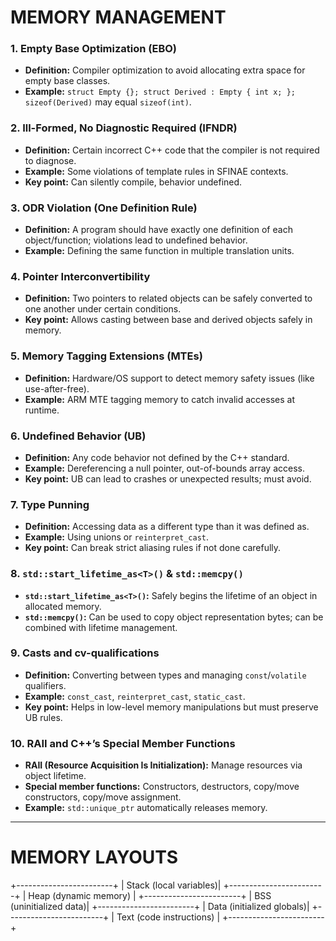 

# MEMORY MANAGEMENT

### 1. Empty Base Optimization (EBO)
- **Definition:** Compiler optimization to avoid allocating extra space for empty base classes.
- **Example:** `struct Empty {}; struct Derived : Empty { int x; };`  
  `sizeof(Derived)` may equal `sizeof(int)`.

### 2. Ill-Formed, No Diagnostic Required (IFNDR)
- **Definition:** Certain incorrect C++ code that the compiler is not required to diagnose.
- **Example:** Some violations of template rules in SFINAE contexts.
- **Key point:** Can silently compile, behavior undefined.

### 3. ODR Violation (One Definition Rule)
- **Definition:** A program should have exactly one definition of each object/function; violations lead to undefined behavior.
- **Example:** Defining the same function in multiple translation units.

### 4. Pointer Interconvertibility
- **Definition:** Two pointers to related objects can be safely converted to one another under certain conditions.
- **Key point:** Allows casting between base and derived objects safely in memory.

### 5. Memory Tagging Extensions (MTEs)
- **Definition:** Hardware/OS support to detect memory safety issues (like use-after-free).
- **Example:** ARM MTE tagging memory to catch invalid accesses at runtime.

### 6. Undefined Behavior (UB)
- **Definition:** Any code behavior not defined by the C++ standard.
- **Example:** Dereferencing a null pointer, out-of-bounds array access.
- **Key point:** UB can lead to crashes or unexpected results; must avoid.

### 7. Type Punning
- **Definition:** Accessing data as a different type than it was defined as.
- **Example:** Using unions or `reinterpret_cast`.
- **Key point:** Can break strict aliasing rules if not done carefully.

### 8. `std::start_lifetime_as<T>()` & `std::memcpy()`
- **`std::start_lifetime_as<T>()`:** Safely begins the lifetime of an object in allocated memory.  
- **`std::memcpy()`:** Can be used to copy object representation bytes; can be combined with lifetime management.

### 9. Casts and cv-qualifications
- **Definition:** Converting between types and managing `const`/`volatile` qualifiers.
- **Example:** `const_cast`, `reinterpret_cast`, `static_cast`.
- **Key point:** Helps in low-level memory manipulations but must preserve UB rules.

### 10. RAII and C++’s Special Member Functions
- **RAII (Resource Acquisition Is Initialization):** Manage resources via object lifetime.
- **Special member functions:** Constructors, destructors, copy/move constructors, copy/move assignment.
- **Example:** `std::unique_ptr` automatically releases memory.

---


# MEMORY LAYOUTS
+------------------------+
| Stack (local variables)|
+------------------------+
| Heap (dynamic memory)  |
+------------------------+
| BSS (uninitialized data)|
+------------------------+
| Data (initialized globals)|
+------------------------+
| Text (code instructions) |
+------------------------+

